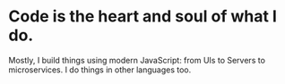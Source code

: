 # Code is the heart and soul of what I do.
Mostly, I build things using modern JavaScript: from UIs to Servers to microservices. I do things in other languages too.
